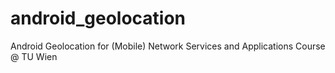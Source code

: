 # android_geolocation
Android Geolocation for (Mobile) Network Services and Applications Course @ TU Wien
